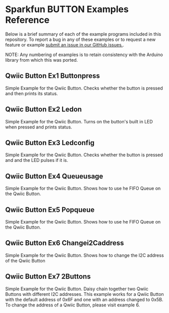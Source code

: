 # Sparkfun BUTTON Examples Reference
Below is a brief summary of each of the example programs included in this repository. To report a bug in any of these examples or to request a new feature or example [submit an issue in our GitHub issues.](https://github.com/sparkfun/qwiic_button_py/issues). 

NOTE: Any numbering of examples is to retain consistency with the Arduino library from which this was ported. 

## Qwiic Button Ex1 Buttonpress
Simple Example for the Qwiic Button. Checks whether the button is pressed and
 then prints its status.

## Qwiic Button Ex2 Ledon
Simple Example for the Qwiic Button. Turns on the button's built in LED 
 when pressed and prints status.

## Qwiic Button Ex3 Ledconfig
Simple Example for the Qwiic Button. Checks whether the button is pressed and
 and the LED pulses if it is.

## Qwiic Button Ex4 Queueusage
Simple Example for the Qwiic Button. Shows how to use he FIFO Queue on the Qwiic Button.

## Qwiic Button Ex5 Popqueue
Simple Example for the Qwiic Button. Shows how to use he FIFO Queue on the Qwiic Button.

## Qwiic Button Ex6 Changei2Caddress
Simple Example for the Qwiic Button. Shows how to change the I2C address of
 the Qwiic Button

## Qwiic Button Ex7 2Buttons
Simple Example for the Qwiic Button. Daisy chain together two Qwiic Buttons 
 with different I2C addresses. This example works for a Qwiic Button with the 
 default address of 0x6F and one with an address changed to 0x5B. To change 
 the address of a Qwiic Button, please visit example 6.



